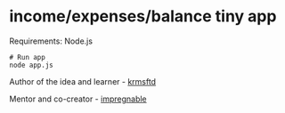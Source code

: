 # income/expenses/balance tiny app

Requirements: Node.js

```
# Run app
node app.js
```

Author of the idea and learner - [krmsftd](https://github.com/krmsftd)

Mentor and co-creator - [impregnable](https://github.com/impregnable)